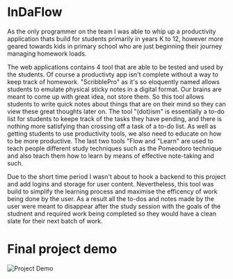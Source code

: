 # InDaFlow
As the only programmer on the team I was able to whip up a productivity application thats build for students primarily in years K to 12, however more geared towards
kids in primary school who are just beginning their journey managing homework loads.

The web applications contains 4 tool that are able to be tested and used by the students. Of course a productivty app isn't complete without a way to keep track
of homework. "ScribblePro" as it's so eloquently named allows students to emulate physical sticky notes in a digital format. Our brains are meant to come up with
great idea, not store them. So this tool allows students to write quick notes about things that are on their mind so they can view these great thoughts later on.
The tool "(dot)ism" is essentially a to-do list for students to keepe track of the tasks they have pending, and there is nothing more satisfying than crossing off
a task of a to-do list. As well as getting students to use productivity tools, we also need to educate on how to be more productive. The last two tools "Flow and 
"Learn" are used to teach people different study techniques such as the Pomeodoro technique and also teach them how to learn by means of effective note-taking 
and such.

Due to the short time period I wasn't about to hook a backend to this project and add logins and storage for user content. Nevertheless, this tool was build to
simplify the learning process and maximise the efficency of work being done by the user. As a result all the to-dos and notes made by the user were meant to 
disappear after the study session with the goals of the studnent and required work being completed so they would have a clean slate for their next batch of work.

# Final project demo
![Project Demo](https://github.com/yash-chaudhary/InDaFlow/blob/master/Assets/InDaFlow_demo.gif)
